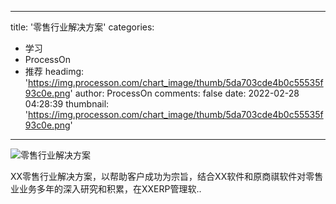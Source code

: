 
---
title: '零售行业解决方案'
categories: 
 - 学习
 - ProcessOn
 - 推荐
headimg: 'https://img.processon.com/chart_image/thumb/5da703cde4b0c55535f93c0e.png'
author: ProcessOn
comments: false
date: 2022-02-28 04:28:39
thumbnail: 'https://img.processon.com/chart_image/thumb/5da703cde4b0c55535f93c0e.png'
---

<div>   
<img class="thumb" alt="零售行业解决方案" src="https://img.processon.com/chart_image/thumb/5da703cde4b0c55535f93c0e.png" referrerpolicy="no-referrer">
<p>XX零售行业解决方案，以帮助客户成功为宗旨，结合XX软件和原商祺软件对零售业业务多年的深入研究和积累，在XXERP管理软..</p>  
</div>
            